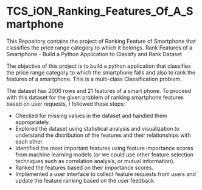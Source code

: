 # TCS_iON_Ranking_Features_Of_A_Smartphone
This Repository contains the project of Ranking Feature of Smartphone that classifies the price range category to which it belongs.
Rank Features of a Smartphone - Build a Python Application to Classify and Rank Dataset

The objective of this project is to build a python application that classifies the price range category to which the smartphone falls and also to rank the features of a smartphone. This is a multi-class Classification problem.

The dataset has 2000 rows and 21 features of a smart phone. To proceed with this dataset for the given problem of ranking smartphone features based on user requests, I followed these steps:

 - Checked for missing values in the dataset and handled them appropriately.
 - Explored the dataset using statistical analysis and visualization to understand the distribution of the features and their relationships with each other.
 - Identified the most important features using feature importance scores from machine learning models (or we could use other feature selection techniques such as correlation analysis, or mutual information).
 - Ranked the features based on their importance scores.
 - Implemented a user interface to collect feature requests from users and update the feature ranking based on the user feedback.
